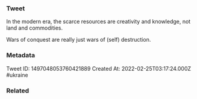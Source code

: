 ### Tweet
In the modern era, the scarce resources are creativity and knowledge, not land and commodities. 

Wars of conquest are really just wars of (self) destruction.

### Metadata
Tweet ID: 1497048053760421889
Created At: 2022-02-25T03:17:24.000Z
#ukraine

### Related

